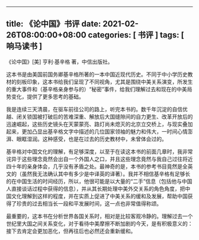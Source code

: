 
---
title: 《论中国》书评
date: 2021-02-26T08:00:00+08:00
categories: [ 书评 ]
tags: [ 响马读书 ]
---

《论中国》[美] 亨利·基辛格 著，中信出版社。

这本书是由美国前国务卿基辛格所著的一本中国近现代历史。不同于中小学历史教材的刻板印象，这本书给我们呈现了不同视角，尤其是围绕中美关系演变，所发生的重大事件和（基辛格亲身参与的）“秘密”事件，给我们理解过去和现在的中美局势变化，提供了更多思考的基础。

我是连续三天清晨，在驱车前往公司的路上，听完本书的。数千年沉淀的自信优越、闭关锁国被打破后的苦难深重、解放后大国缝隙间的自力更生、改革开放后的迅速崛起，这些历史镜头在天蒙蒙亮、路灯尚未熄灭的北京立交桥上，与现实叠加起来，更加凸显出基辛格文字中描述的几位国家领袖的魅力和伟大，一时间心情澎湃、眼眶湿润。这种感受，也是在过去的历史教材中，未曾体会过的。

基辛格对中国文化的理解，有足够深度，以至于在读这本书的前面几章时，我非常诧异于这些理念竟然会出自一个外国人之口，并且这些理念竟然与我自己过往将近四十年的亲身体会，几乎没有矛盾之处。最神奇的是，本书的参考书目竟然是全英文的（虽然我无法确认其中有多少是中译英的译著）。我并不相信基辛格有足够长的在中国生活的时间经历，所以，他很可能是以大量的“二手”信息（包括他与中国人直接谈话过程中获得的信息），并从其长期处理中美外交关系的角色角度，把中国文化理解到这样的程度，并在实质上促进了中美关系的缓和及发展，帮助中国获得了珍贵的过去相当长一段和平发展时间，这一点也非常值得称颂。

最重要的，这本书在分析世界各国关系时，相对是比较客观冷静的。理解过去一个世纪里大国之间关系变化，对于看待中美摩擦不断加剧的今天，是有积极意义的：接下去肯定会更加恶化，但再往后也必然还会重新缓和。
